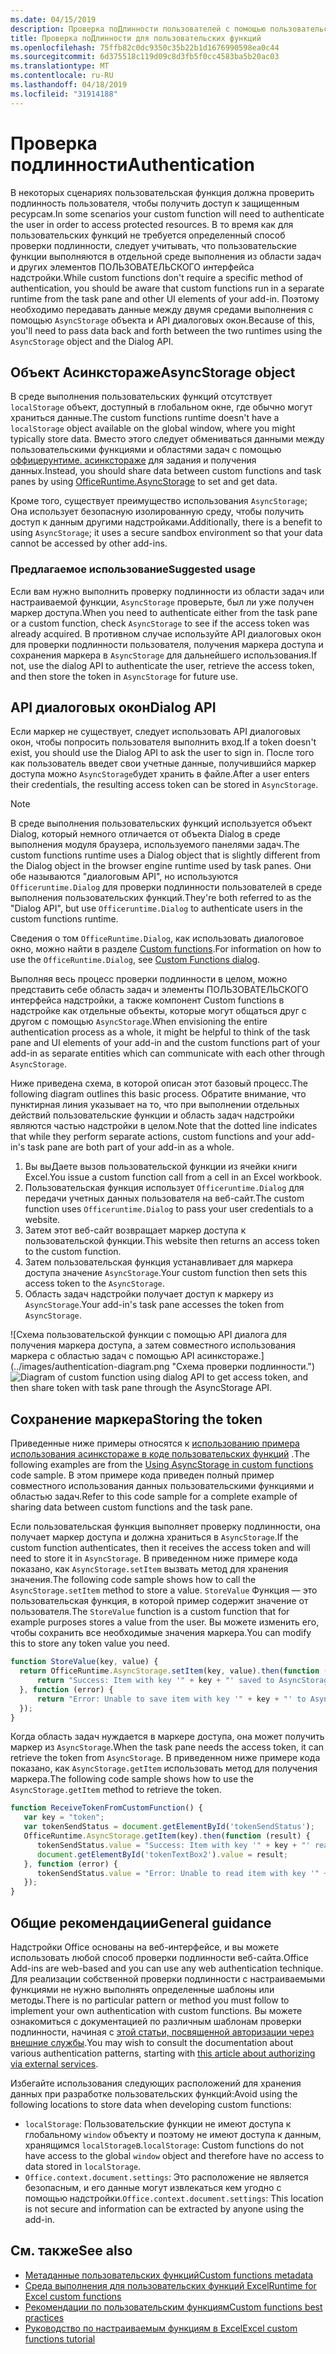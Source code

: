 ```yaml
---
ms.date: 04/15/2019
description: Проверка поДлинности пользователей с помощью пользовательских функций в Excel.
title: Проверка поДлинности для пользовательских функций
ms.openlocfilehash: 75ffb82c0dc9350c35b22b1d1676990598ea0c44
ms.sourcegitcommit: 6d375518c119d09c8d3fb5f0cc4583ba5b20ac03
ms.translationtype: MT
ms.contentlocale: ru-RU
ms.lasthandoff: 04/18/2019
ms.locfileid: "31914188"
---
```

# <a name="authentication"></a><span data-ttu-id="bcdf3-103">Проверка подлинности</span><span class="sxs-lookup"><span data-stu-id="bcdf3-103">Authentication</span></span>

<span data-ttu-id="bcdf3-104">В некоторых сценариях пользовательская функция должна проверить подлинность пользователя, чтобы получить доступ к защищенным ресурсам.</span><span class="sxs-lookup"><span data-stu-id="bcdf3-104">In some scenarios your custom function will need to authenticate the user in order to access protected resources.</span></span> <span data-ttu-id="bcdf3-105">В то время как для пользовательских функций не требуется определенный способ проверки подлинности, следует учитывать, что пользовательские функции выполняются в отдельной среде выполнения из области задач и других элементов ПОЛЬЗОВАТЕЛЬСКОГО интерфейса надстройки.</span><span class="sxs-lookup"><span data-stu-id="bcdf3-105">While custom functions don't require a specific method of authentication, you should be aware that custom functions run in a separate runtime from the task pane and other UI elements of your add-in.</span></span> <span data-ttu-id="bcdf3-106">Поэтому необходимо передавать данные между двумя средами выполнения с помощью `AsyncStorage` объекта и API диалоговых окон.</span><span class="sxs-lookup"><span data-stu-id="bcdf3-106">Because of this, you'll need to pass data back and forth between the two runtimes using the `AsyncStorage` object and the Dialog API.</span></span>
  
## <a name="asyncstorage-object"></a><span data-ttu-id="bcdf3-107">Объект Асинкстораже</span><span class="sxs-lookup"><span data-stu-id="bcdf3-107">AsyncStorage object</span></span>

<span data-ttu-id="bcdf3-108">В среде выполнения пользовательских функций отсутствует `localStorage` объект, доступный в глобальном окне, где обычно могут храниться данные.</span><span class="sxs-lookup"><span data-stu-id="bcdf3-108">The custom functions runtime doesn't have a `localStorage` object available on the global window, where you might typically store data.</span></span> <span data-ttu-id="bcdf3-109">Вместо этого следует обмениваться данными между пользовательскими функциями и областями задач с помощью [оффицерунтиме. асинкстораже](/javascript/api/office-runtime/officeruntime.asyncstorage) для задания и получения данных.</span><span class="sxs-lookup"><span data-stu-id="bcdf3-109">Instead, you should share data between custom functions and task panes by using [OfficeRuntime.AsyncStorage](/javascript/api/office-runtime/officeruntime.asyncstorage) to set and get data.</span></span>

<span data-ttu-id="bcdf3-110">Кроме того, существует преимущество использования `AsyncStorage`; Она использует безопасную изолированную среду, чтобы получить доступ к данным другими надстройками.</span><span class="sxs-lookup"><span data-stu-id="bcdf3-110">Additionally, there is a benefit to using `AsyncStorage`; it uses a secure sandbox environment so that your data cannot be accessed by other add-ins.</span></span>

### <a name="suggested-usage"></a><span data-ttu-id="bcdf3-111">Предлагаемое использование</span><span class="sxs-lookup"><span data-stu-id="bcdf3-111">Suggested usage</span></span>

<span data-ttu-id="bcdf3-112">Если вам нужно выполнить проверку подлинности из области задач или настраиваемой функции, `AsyncStorage` проверьте, был ли уже получен маркер доступа.</span><span class="sxs-lookup"><span data-stu-id="bcdf3-112">When you need to authenticate either from the task pane or a custom function, check `AsyncStorage` to see if the access token was already acquired.</span></span> <span data-ttu-id="bcdf3-113">В противном случае используйте API диалоговых окон для проверки подлинности пользователя, получения маркера доступа и сохранения маркера в `AsyncStorage` для дальнейшего использования.</span><span class="sxs-lookup"><span data-stu-id="bcdf3-113">If not, use the dialog API to authenticate the user, retrieve the access token, and then store the token in `AsyncStorage` for future use.</span></span>

## <a name="dialog-api"></a><span data-ttu-id="bcdf3-114">API диалоговых окон</span><span class="sxs-lookup"><span data-stu-id="bcdf3-114">Dialog API</span></span>

<span data-ttu-id="bcdf3-115">Если маркер не существует, следует использовать API диалоговых окон, чтобы попросить пользователя выполнить вход.</span><span class="sxs-lookup"><span data-stu-id="bcdf3-115">If a token doesn't exist, you should use the Dialog API to ask the user to sign in.</span></span> <span data-ttu-id="bcdf3-116">После того как пользователь введет свои учетные данные, получившийся маркер доступа можно `AsyncStorage`будет хранить в файле.</span><span class="sxs-lookup"><span data-stu-id="bcdf3-116">After a user enters their credentials, the resulting access token can be stored in `AsyncStorage`.</span></span>

> [!NOTE]
> <span data-ttu-id="bcdf3-117">В среде выполнения пользовательских функций используется объект Dialog, который немного отличается от объекта Dialog в среде выполнения модуля браузера, используемого панелями задач.</span><span class="sxs-lookup"><span data-stu-id="bcdf3-117">The custom functions runtime uses a Dialog object that is slightly different from the Dialog object in the browser engine runtime used by task panes.</span></span> <span data-ttu-id="bcdf3-118">Они обе называются "диалоговым API", но используются `Officeruntime.Dialog` для проверки подлинности пользователей в среде выполнения пользовательских функций.</span><span class="sxs-lookup"><span data-stu-id="bcdf3-118">They're both referred to as the "Dialog API", but use `Officeruntime.Dialog` to authenticate users in the custom functions runtime.</span></span>

<span data-ttu-id="bcdf3-119">Сведения о том `OfficeRuntime.Dialog`, как использовать диалоговое окно, можно найти в разделе [Custom functions](/office/dev/add-ins/excel/custom-functions-dialog).</span><span class="sxs-lookup"><span data-stu-id="bcdf3-119">For information on how to use the `OfficeRuntime.Dialog`, see [Custom Functions dialog](/office/dev/add-ins/excel/custom-functions-dialog).</span></span>

<span data-ttu-id="bcdf3-120">Выполняя весь процесс проверки подлинности в целом, можно представить себе область задач и элементы ПОЛЬЗОВАТЕЛЬСКОГО интерфейса надстройки, а также компонент Custom functions в надстройке как отдельные объекты, которые могут общаться друг с другом с помощью `AsyncStorage`.</span><span class="sxs-lookup"><span data-stu-id="bcdf3-120">When envisioning the entire authentication process as a whole, it might be helpful to think of the task pane and UI elements of your add-in and the custom functions part of your add-in as separate entities which can communicate with each other through `AsyncStorage`.</span></span>

<span data-ttu-id="bcdf3-121">Ниже приведена схема, в которой описан этот базовый процесс.</span><span class="sxs-lookup"><span data-stu-id="bcdf3-121">The following diagram outlines this basic process.</span></span> <span data-ttu-id="bcdf3-122">Обратите внимание, что пунктирная линия указывает на то, что при выполнении отдельных действий пользовательские функции и область задач надстройки являются частью надстройки в целом.</span><span class="sxs-lookup"><span data-stu-id="bcdf3-122">Note that the dotted line indicates that while they perform separate actions, custom functions and your add-in's task pane are both part of your add-in as a whole.</span></span>

1. <span data-ttu-id="bcdf3-123">Вы выДаете вызов пользовательской функции из ячейки книги Excel.</span><span class="sxs-lookup"><span data-stu-id="bcdf3-123">You issue a custom function call from a cell in an Excel workbook.</span></span>
2. <span data-ttu-id="bcdf3-124">Пользовательская функция использует `Officeruntime.Dialog` для передачи учетных данных пользователя на веб-сайт.</span><span class="sxs-lookup"><span data-stu-id="bcdf3-124">The custom function uses `Officeruntime.Dialog` to pass your user credentials to a website.</span></span>
3. <span data-ttu-id="bcdf3-125">Затем этот веб-сайт возвращает маркер доступа к пользовательской функции.</span><span class="sxs-lookup"><span data-stu-id="bcdf3-125">This website then returns an access token to the custom function.</span></span>
4. <span data-ttu-id="bcdf3-126">Затем пользовательская функция устанавливает для маркера доступа значение `AsyncStorage`.</span><span class="sxs-lookup"><span data-stu-id="bcdf3-126">Your custom function then sets this access token to the `AsyncStorage`.</span></span>
5. <span data-ttu-id="bcdf3-127">Область задач надстройки получает доступ к маркеру из `AsyncStorage`.</span><span class="sxs-lookup"><span data-stu-id="bcdf3-127">Your add-in's task pane accesses the token from `AsyncStorage`.</span></span>

<span data-ttu-id="bcdf3-128">![Схема пользовательской функции с помощью API диалога для получения маркера доступа, а затем совместного использования маркера с областью задач с помощью API асинкстораже.] (../images/authentication-diagram.png "Схема проверки подлинности.")</span><span class="sxs-lookup"><span data-stu-id="bcdf3-128">![Diagram of custom function using dialog API to get access token, and then share token with task pane through the AsyncStorage API.](../images/authentication-diagram.png "Authentication diagram.")</span></span>

## <a name="storing-the-token"></a><span data-ttu-id="bcdf3-129">Сохранение маркера</span><span class="sxs-lookup"><span data-stu-id="bcdf3-129">Storing the token</span></span>

<span data-ttu-id="bcdf3-130">Приведенные ниже примеры относятся к [использованию примера использования асинкстораже в коде пользовательских функций](https://github.com/OfficeDev/PnP-OfficeAddins/tree/master/Excel-custom-functions/AsyncStorage) .</span><span class="sxs-lookup"><span data-stu-id="bcdf3-130">The following examples are from the [Using AsyncStorage in custom functions](https://github.com/OfficeDev/PnP-OfficeAddins/tree/master/Excel-custom-functions/AsyncStorage) code sample.</span></span> <span data-ttu-id="bcdf3-131">В этом примере кода приведен полный пример совместного использования данных пользовательскими функциями и областью задач.</span><span class="sxs-lookup"><span data-stu-id="bcdf3-131">Refer to this code sample for a complete example of sharing data between custom functions and the task pane.</span></span>

<span data-ttu-id="bcdf3-132">Если пользовательская функция выполняет проверку подлинности, она получает маркер доступа и должна храниться в `AsyncStorage`.</span><span class="sxs-lookup"><span data-stu-id="bcdf3-132">If the custom function authenticates, then it receives the access token and will need to store it in `AsyncStorage`.</span></span> <span data-ttu-id="bcdf3-133">В приведенном ниже примере кода показано, как `AsyncStorage.setItem` вызвать метод для хранения значения.</span><span class="sxs-lookup"><span data-stu-id="bcdf3-133">The following code sample shows how to call the `AsyncStorage.setItem` method to store a value.</span></span> <span data-ttu-id="bcdf3-134">`StoreValue` Функция — это пользовательская функция, в которой пример содержит значение от пользователя.</span><span class="sxs-lookup"><span data-stu-id="bcdf3-134">The `StoreValue` function is a custom function that for example purposes stores a value from the user.</span></span> <span data-ttu-id="bcdf3-135">Вы можете изменить его, чтобы сохранить все необходимые значения маркера.</span><span class="sxs-lookup"><span data-stu-id="bcdf3-135">You can modify this to store any token value you need.</span></span>

```javascript
function StoreValue(key, value) {
  return OfficeRuntime.AsyncStorage.setItem(key, value).then(function (result) {
      return "Success: Item with key '" + key + "' saved to AsyncStorage.";
  }, function (error) {
      return "Error: Unable to save item with key '" + key + "' to AsyncStorage. " + error;
  });
}
```

<span data-ttu-id="bcdf3-136">Когда область задач нуждается в маркере доступа, она может получить маркер из `AsyncStorage`.</span><span class="sxs-lookup"><span data-stu-id="bcdf3-136">When the task pane needs the access token, it can retrieve the token from `AsyncStorage`.</span></span> <span data-ttu-id="bcdf3-137">В приведенном ниже примере кода показано, как `AsyncStorage.getItem` использовать метод для получения маркера.</span><span class="sxs-lookup"><span data-stu-id="bcdf3-137">The following code sample shows how to use the `AsyncStorage.getItem` method to retrieve the token.</span></span>

```javascript
function ReceiveTokenFromCustomFunction() {
   var key = "token";
   var tokenSendStatus = document.getElementById('tokenSendStatus');
   OfficeRuntime.AsyncStorage.getItem(key).then(function (result) {
      tokenSendStatus.value = "Success: Item with key '" + key + "' read from AsyncStorage.";
      document.getElementById('tokenTextBox2').value = result;
   }, function (error) {
      tokenSendStatus.value = "Error: Unable to read item with key '" + key + "' from AsyncStorage. " + error;
   });
}
```

## <a name="general-guidance"></a><span data-ttu-id="bcdf3-138">Общие рекомендации</span><span class="sxs-lookup"><span data-stu-id="bcdf3-138">General guidance</span></span>

<span data-ttu-id="bcdf3-139">Надстройки Office основаны на веб-интерфейсе, и вы можете использовать любой способ проверки подлинности веб-сайта.</span><span class="sxs-lookup"><span data-stu-id="bcdf3-139">Office Add-ins are web-based and you can use any web authentication technique.</span></span> <span data-ttu-id="bcdf3-140">Для реализации собственной проверки подлинности с настраиваемыми функциями не нужно выполнять определенные шаблоны или методы.</span><span class="sxs-lookup"><span data-stu-id="bcdf3-140">There is no particular pattern or method you must follow to implement your own authentication with custom functions.</span></span> <span data-ttu-id="bcdf3-141">Вы можете ознакомиться с документацией по различным шаблонам проверки подлинности, начиная с [этой статьи, посвященной авторизации через внешние службы](/office/dev/add-ins/develop/auth-external-add-ins?view=office-js).</span><span class="sxs-lookup"><span data-stu-id="bcdf3-141">You may wish to consult the documentation about various authentication patterns, starting with [this article about authorizing via external services](/office/dev/add-ins/develop/auth-external-add-ins?view=office-js).</span></span>  

<span data-ttu-id="bcdf3-142">Избегайте использования следующих расположений для хранения данных при разработке пользовательских функций:</span><span class="sxs-lookup"><span data-stu-id="bcdf3-142">Avoid using the following locations to store data when developing custom functions:</span></span>  

- <span data-ttu-id="bcdf3-143">`localStorage`: Пользовательские функции не имеют доступа к глобальному `window` объекту и поэтому не имеют доступа к данным, хранящимся `localStorage`в.</span><span class="sxs-lookup"><span data-stu-id="bcdf3-143">`localStorage`: Custom functions do not have access to the global `window` object and therefore have no access to data     stored in `localStorage`.</span></span>
- <span data-ttu-id="bcdf3-144">`Office.context.document.settings`: Это расположение не является безопасным, и его данные могут извлекаться кем угодно с помощью надстройки.</span><span class="sxs-lookup"><span data-stu-id="bcdf3-144">`Office.context.document.settings`:  This location is not secure and information can be extracted by anyone using the     add-in.</span></span>

## <a name="see-also"></a><span data-ttu-id="bcdf3-145">См. также</span><span class="sxs-lookup"><span data-stu-id="bcdf3-145">See also</span></span>

* [<span data-ttu-id="bcdf3-146">Метаданные пользовательских функций</span><span class="sxs-lookup"><span data-stu-id="bcdf3-146">Custom functions metadata</span></span>](custom-functions-json.md)
* [<span data-ttu-id="bcdf3-147">Среда выполнения для пользовательских функций Excel</span><span class="sxs-lookup"><span data-stu-id="bcdf3-147">Runtime for Excel custom functions</span></span>](custom-functions-runtime.md)
* [<span data-ttu-id="bcdf3-148">Рекомендации по пользовательским функциям</span><span class="sxs-lookup"><span data-stu-id="bcdf3-148">Custom functions best practices</span></span>](custom-functions-best-practices.md)
* [<span data-ttu-id="bcdf3-149">Руководство по настраиваемым функциям в Excel</span><span class="sxs-lookup"><span data-stu-id="bcdf3-149">Excel custom functions tutorial</span></span>](excel-tutorial-custom-functions.md)
